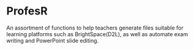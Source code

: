 # ProfesR
An assortment of functions to help teachers generate files suitable for learning platforms such as BrightSpace(D2L), 
as well as automate exam writing and PowerPoint slide editing.

